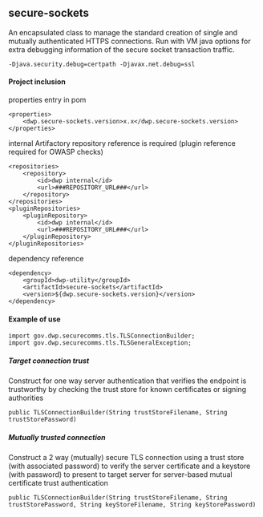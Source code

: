 ## secure-sockets
An encapsulated class to manage the standard creation of single and mutually authenticated HTTPS connections.  Run with VM java options for extra debugging information of the secure socket transaction traffic.

`-Djava.security.debug=certpath -Djavax.net.debug=ssl`

#### Project inclusion

properties entry in pom

    <properties>
        <dwp.secure-sockets.version>x.x</dwp.secure-sockets.version>
    </properties>
    
internal Artifactory repository reference is required (plugin reference required for OWASP checks)

    <repositories>
        <repository>
            <id>dwp internal</id>
            <url>###REPOSITORY_URL###</url>
        </repository>
    </repositories>
    <pluginRepositories>
        <pluginRepository>
            <id>dwp internal</id>
            <url>###REPOSITORY_URL###</url>
        </pluginRepository>
    </pluginRepositories>

dependency reference

    <dependency>
        <groupId>dwp-utility</groupId>
        <artifactId>secure-sockets</artifactId>
        <version>${dwp.secure-sockets.version}</version>
    </dependency>
    
#### Example of use

    import gov.dwp.securecomms.tls.TLSConnectionBuilder;
    import gov.dwp.securecomms.tls.TLSGeneralException;

##### Target connection trust

Construct for one way server authentication that verifies the endpoint is trustworthy by checking the trust store for known certificates or signing authorities

`public TLSConnectionBuilder(String trustStoreFilename, String trustStorePassword)`

##### Mutually trusted connection

Construct a 2 way (mutually) secure TLS connection using a trust store (with associated password) to verify the server certificate
and a keystore (with password) to present to target server for server-based mutual certificate trust authentication

`public TLSConnectionBuilder(String trustStoreFilename, String trustStorePassword, String keyStoreFilename, String keyStorePassword)`


